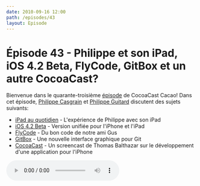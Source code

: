 ```yaml
---
date: 2010-09-16 12:00
path: /episodes/43
layout: Episode
---
```

# Épisode 43 - Philippe et son iPad, iOS 4.2 Beta, FlyCode, GitBox et un autre CocoaCast?
<p>Bienvenue dans le quarante-troisième <a href="https://archive.org/download/cacaocast/cacaocast_43.mp3" title="CocoaCast Cacao Episode 43">épisode</a> de CocoaCast Cacao! Dans cet épisode, <a href="http://www.twitter.com/philippec" title="Philippe Casgrain sur Twitter">Philippe Casgrain</a> et <a href="http://www.twitter.com/philippeguitard" title="Philippe Guitard sur Twitter">Philippe Guitard</a> discutent des sujets suivants:</p>
<ul><li><a href="http://developer.casgrain.com/?p=109" title="iPad au quotidien">iPad au quotidien</a> - L'expérience de Philippe avec son iPad</li>
<li><a href="http://www.apple.com/fr/ipad/software-update/" title="iOS 4.2 Beta">iOS 4.2 Beta</a> - Version unifiée pour l'iPhone et l'iPad</li>
<li><a href="http://github.com/ccgus/flycode" title="FlyCode">FlyCode</a> - Du bon code de notre ami Gus</li>
<li><a href="http://gitbox.pierlis.com/" title="GitBox">GitBox</a> - Une nouvelle interface graphique pour Git</li>
<li><a href="http://suitmymind.com/blog/category/cocoa-casts" title="CocoaCast">CocoaCast</a> - Un screencast de Thomas Balthazar sur le développement d'une application pour l'iPhone</li>
</ul>
<p><audio controls><source src="https://archive.org/download/cacaocast/cacaocast_43.mp3" type="audio/mpeg"><source src="https://archive.org/download/cacaocast/cacaocast_43.mp3" type="audio/mp4">Votre navigateur ne supporte pas l'élément audio / Your browser does not support the audio element.</audio></p>
